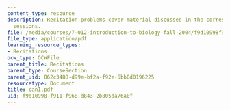 ```yaml
---
content_type: resource
description: Recitation problems cover material discussed in the corresponding lecture
  sessions.
file: /media/courses/7-012-introduction-to-biology-fall-2004/f9d10998f911f968d8432b805da76a0f_can1.pdf
file_type: application/pdf
learning_resource_types:
- Recitations
ocw_type: OCWFile
parent_title: Recitations
parent_type: CourseSection
parent_uid: 862c3488-d99e-bf2a-f92e-5bb0d0196225
resourcetype: Document
title: can1.pdf
uid: f9d10998-f911-f968-d843-2b805da76a0f
---
```

